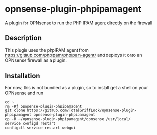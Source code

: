 # opnsense-plugin-phpipamagent
A plugin for OPNsense to run the PHP IPAM agent directly on the firewall

## Description
This plugin uses the phpIPAM agent from https://github.com/phpipam/phpipam-agent/ and deploys it onto an OPNsense firewall as a plugin.

## Installation
For now, this is not bundled as a plugin, so to install get a shell on your OPNsense and run
```
cd ~
rm -Rf opnsense-plugin-phpipamagent
git clone https://github.com/TotalGriffLock/opnsense-plugin-phpipamagent opnsense-plugin-phpipamagent
cp -R ~/opnsense-plugin-phpipamagent/opnsense /usr/local/
service configd restart
configctl service restart webgui
```
